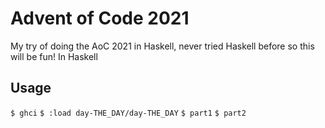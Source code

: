 # Advent of Code 2021
My try of doing the AoC 2021 in Haskell, never tried Haskell before so this will be fun!
In Haskell

## Usage
`$ ghci`
`$ :load day-THE_DAY/day-THE_DAY`
`$ part1`
`$ part2`